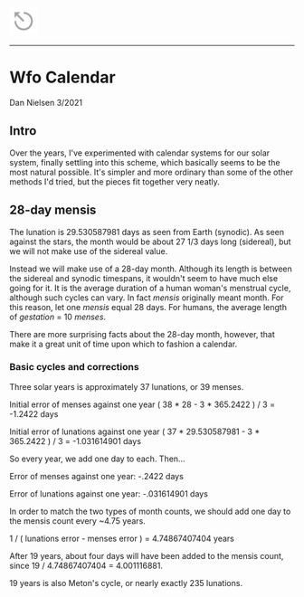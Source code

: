<a href="../index.html"><img src="../back.png"></a>

---

# Wfo Calendar

Dan Nielsen 3/2021

## Intro

Over the years, I've experimented with calendar systems for our solar system, finally settling into this scheme, which basically seems to be the most natural possible. It's simpler and more ordinary than some of the other methods I'd tried, but the pieces fit together very neatly.

## 28-day mensis

The lunation is 29.530587981 days as seen from Earth (synodic). As seen against the stars, the month would be about 27 1/3 days long (sidereal), but we will not make use of the sidereal value.

Instead we will make use of a 28-day month. Although its length is between the sidereal and synodic timespans, it wouldn't seem to have much else going for it. It is the average duration of a human woman's menstrual cycle, although such cycles can vary. In fact *mensis* originally meant month. For this reason, let one *mensis* equal 28 days. For humans, the average length of *gestation* = 10 *menses*.

There are more surprising facts about the 28-day month, however, that make it a great unit of time upon which to fashion a calendar.

### Basic cycles and corrections

Three solar years is approximately 37 lunations, or 39 menses.

Initial error of menses against one year
( 38 * 28 - 3 * 365.2422 ) / 3 = -1.2422 days

Initial error of lunations against one year
( 37 * 29.530587981 - 3 * 365.2422 ) / 3 = -1.031614901 days

So every year, we add one day to each. Then...

Error of menses against one year: -.2422 days

Error of lunations against one year: -.031614901 days

In order to match the two types of month counts, we should add one day to the mensis count every ~4.75 years.

1 / ( lunations error - menses error ) = 4.74867407404 years

After 19 years, about four days will have been added to the mensis count, since 19 / 4.74867407404 = 4.001116881.

19 years is also Meton's cycle, or nearly exactly 235 lunations.

